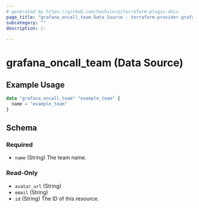 ```yaml
---
# generated by https://github.com/hashicorp/terraform-plugin-docs
page_title: "grafana_oncall_team Data Source - terraform-provider-grafana"
subcategory: ""
description: |-
  
---
```


# grafana_oncall_team (Data Source)



## Example Usage

```terraform
data "grafana_oncall_team" "example_team" {
  name = "example_team"
}
```

<!-- schema generated by tfplugindocs -->
## Schema

### Required

- `name` (String) The team name.

### Read-Only

- `avatar_url` (String)
- `email` (String)
- `id` (String) The ID of this resource.
